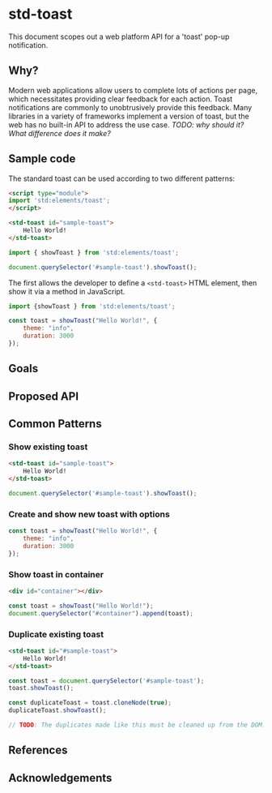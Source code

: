 # std-toast
This document scopes out a web platform API for a 'toast' pop-up notification.

## Why?

Modern web applications allow users to complete lots of actions per page,
which necessitates providing clear feedback for each action.
Toast notifications are commonly to unobtrusively provide this feedback.
Many libraries in a variety of frameworks implement a version of toast,
but the web has no built-in API to address the use case.
*TODO: why should it? What difference does it make?*

## Sample code

The standard toast can be used according to two different patterns:

```html
<script type="module">
import 'std:elements/toast';
</script>

<std-toast id="sample-toast">
    Hello World!
</std-toast>
```

```js
import { showToast } from 'std:elements/toast';

document.querySelector('#sample-toast').showToast();
```

The first allows the developer to define a `<std-toast>` HTML element,
then show it via a method in JavaScript.

```js
import {showToast } from 'std:elements/toast';

const toast = showToast("Hello World!", {
    theme: "info",
    duration: 3000
});
```

## Goals

## Proposed API

## Common Patterns

### Show existing toast
```html
<std-toast id="sample-toast">
    Hello World!
</std-toast>
```

```js
document.querySelector('#sample-toast').showToast();
```

### Create and show new toast with options
```js
const toast = showToast("Hello World!", {
    theme: "info",
    duration: 3000
});
```

### Show toast in container
```html
<div id="container"></div>
```

```js
const toast = showToast("Hello World!");
document.querySelector("#container").append(toast);
```

### Duplicate existing toast
```html
<std-toast id="#sample-toast">
    Hello World!
</std-toast>
```

```js
const toast = document.querySelector('#sample-toast');
toast.showToast();

const duplicateToast = toast.cloneNode(true);
duplicateToast.showToast();

// TODO: The duplicates made like this must be cleaned up from the DOM.
```

## References

## Acknowledgements
